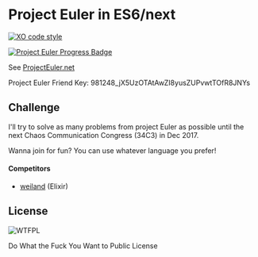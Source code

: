 # Project Euler in ES6/next
[![XO code style](https://img.shields.io/badge/code_style-XO-5ed9c7.svg)](https://github.com/sindresorhus/xo)

[![Project Euler Progress Badge](https://projecteuler.net/profile/vanita5.png)](https://projecteuler.net/progress=vanita5)

See [ProjectEuler.net](https://projecteuler.net/)



Project Euler Friend Key: 981248_jX5UzOTAtAwZI8yusZUPvwtTOfR8JNYs

## Challenge

I'll try to solve as many problems from project Euler as possible until the next Chaos Communication Congress (34C3) in Dec 2017.

Wanna join for fun? You can use whatever language you prefer!

#### Competitors

* [weiland](https://github.com/weiland/ex_euler) (Elixir)

## License
![WTFPL](http://www.wtfpl.net/wp-content/uploads/2012/12/wtfpl-badge-1.png)

Do What the Fuck You Want to Public License

